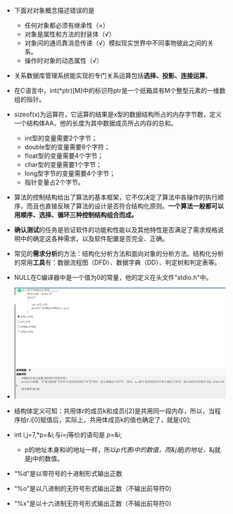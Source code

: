 - 下面对对象概念描述错误的是
  - 任何对象都必须有继承性（×）
  - 对象是属性和方法的封装体（√）
  - 对象间的通讯靠消息传递（√）模拟现实世界中不同事物彼此之间的关系。
  - 操作时对象的动态属性（√）
- 关系数据库管理系统能实现的专门关系运算包括**选择、投影、连接运算**。
- 在C语言中，int(*ptr)[M]中的标识符ptr是一个纸箱具有M个整型元素的一维数组的指针。
- sizeof(x)为运算符，它运算的结果是x型的数据结构所占的内存字节数，定义一个结构体AA，他的长度为其中数据成员所占内存的总和。
  - int型的变量需要2个字节；
  - double型的变量需要8个字符；
  - float型的变量需要4个字节；
  - char型的变量需要1个字节；
  - long型字节的变量需要4个字节；
  - 指针变量占2个字节。
- 算法的控制结构给出了算法的基本框架，它不仅决定了算法中各操作的执行顺序，而且也直接反映了算法的设计是否符合结构化原则。**一个算法一般都可以用顺序、选择、循环三种控制结构组合而成。**
- **确认测试**的任务是验证软件的功能和性能以及其他特性是否满足了需求规格说明中的确定这各种需求，以及软件配置是否完全、正确。
- 常见的**需求分析**的方法：结构化分析方法和面向对象的分析方法。结构化分析的常用**工具**有：数据流程图（DFD）、数据字典（DD）、判定树和判定表等。
- NULL在C编译器中是一个值为0的常量，他的定义在头文件"stdio.h"中。
- ![](../Image/二级错题笔记2_1.png)

- 结构体定义可知：共用体r的成员k和成员i[2]是共用同一段内存，所以，当程序给r.i[0]赋值后，实际上，共用体成员k的值也确定了，就是i[0];
- int i,j=7,*p=&i;与i=j等价的语句是 *p=*&i;
  - p的地址本身和i的地址一样，所以*p代表i中的数值，而&j是j的地址，*&j就是j中的数值。
- “%d"是以带符号的十进制形式输出正数
- “%o"是以八进制的无符号形式输出正数（不输出前导符0）
- "%x"是以十六进制无符号形式输出正数（不输出前导符0）